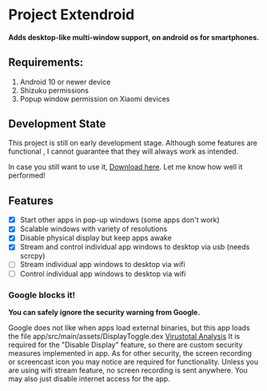 # Project Extendroid
#### Adds desktop-like multi-window support, on android os for smartphones.

## Requirements:
1. Android 10 or newer device
2. Shizuku permissions
3. Popup window permission on Xiaomi devices

## Development State
This project is still on early development stage. 
Although some features are functional , I cannot guarantee that they will always work as intended. 

In case you still want to use it, [Download here](https://github.com/legendsayantan/Extendroid/tree/dev/app/release/). Let me know how well it performed!

## Features
- [x] Start other apps in pop-up windows (some apps don't work)
- [x] Scalable windows with variety of resolutions
- [x] Disable physical display but keep apps awake
- [x] Stream and control individual app windows to desktop via usb (needs scrcpy)
- [ ] Stream individual app windows to desktop via wifi
- [ ] Control individual app windows to desktop via wifi

### Google blocks it!
**You can safely ignore the security warning from Google.**

Google does not like when apps load external binaries, but this app loads the file app/src/main/assets/DisplayToggle.dex [Virustotal Analysis](https://www.virustotal.com/gui/file/2a303ca1273c62c86b30af12fc457140fe27b60da513773cd1c928c8ebc755f5)
It is required for the "Disable Display" feature, so there are custom security measures implemented in app. 
As for other security, the screen recording or screencast icon you may notice are required for functionality.
Unless you are using wifi stream feature, no screen recording is sent anywhere.
You may also just disable internet access for the app. 
